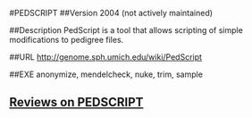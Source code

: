#PEDSCRIPT
##Version
2004 (not actively maintained)

##Description
PedScript is a tool that allows scripting of simple modifications to pedigree files.

##URL
http://genome.sph.umich.edu/wiki/PedScript

##EXE
anonymize, mendelcheck, nuke, trim, sample


## [Reviews on PEDSCRIPT](https://github.com/gaow/genetic-analysis-software/issues/393)